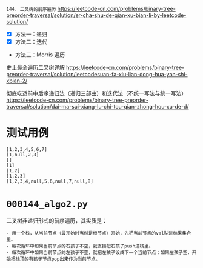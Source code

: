 
`144. 二叉树的前序遍历` https://leetcode-cn.com/problems/binary-tree-preorder-traversal/solution/er-cha-shu-de-qian-xu-bian-li-by-leetcode-solution/
- [x] 方法一：递归
- [x] 方法二：迭代
- 方法三：Morris 遍历

史上最全遍历二叉树详解 https://leetcode-cn.com/problems/binary-tree-preorder-traversal/solution/leetcodesuan-fa-xiu-lian-dong-hua-yan-shi-xbian-2/

彻底吃透前中后序递归法（递归三部曲）和迭代法（不统一写法与统一写法） https://leetcode-cn.com/problems/binary-tree-preorder-traversal/solution/dai-ma-sui-xiang-lu-chi-tou-qian-zhong-hou-xu-de-d/

# 测试用例

```
[1,2,3,4,5,6,7]
[1,null,2,3] 
[]
[1]
[1,2]
[1,2,3]
[1,2,3,4,null,5,6,null,7,null,8]
```

# `000144_algo2.py`

二叉树非递归形式的前序遍历，其实质是：
```
- 用一个栈，从当前节点（最开始时当然是根节点）开始，先把当前节点的val贴进结果集合里。
- 每次循环中如果当前节点的右孩子不空，就直接把右孩子push进栈里。
- 每次循环中如果当前节点的左孩子不空，就把左孩子设成下一个当前节点；如果左孩子空，开始把栈顶的有孩子节点pop出来作为当前节点。
```
